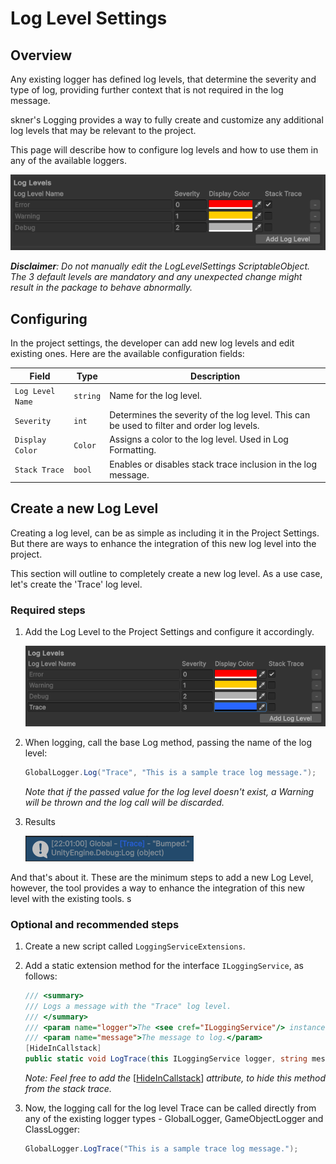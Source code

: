 # Log Level Settings

## Overview

Any existing logger has defined log levels, that determine the severity and type of log, providing further context that is not required in the log message.

skner's Logging provides a way to fully create and customize any additional log levels that may be relevant to the project.

This page will describe how to configure log levels and how to use them in any of the available loggers. 

![](../images/loglevelsettings.png)

___Disclaimer__: Do not manually edit the LogLevelSettings ScriptableObject. The 3 default levels are mandatory and any unexpected change might result in the package to behave abnormally._

## Configuring

In the project settings, the developer can add new log levels and edit existing ones. Here are the available configuration fields:

| Field                     | Type                          | Description                                            |
|---------------------------|-------------------------------|--------------------------------------------------------|
| `Log Level Name`                 | `string`                        | Name for the log level.                         |
| `Severity`                    | `int`                      | Determines the severity of the log level. This can be used to filter and order log levels.                        |
| `Display Color`                    | `Color`                      | Assigns a color to the log level. Used in Log Formatting.                        |
| `Stack Trace`                    | `bool`                      | Enables or disables stack trace inclusion in the log message.                        |

## Create a new Log Level

Creating a log level, can be as simple as including it in the Project Settings. But there are ways to enhance the integration of this new log level into the project. 

This section will outline to completely create a new log level. As a use case, let's create the 'Trace' log level. 

### Required steps

1. Add the Log Level to the Project Settings and configure it accordingly.

    ![](../images/loglevelsettings_tutorial1.png)

2. When logging, call the base Log method, passing the name of the log level:

    ```c#
    GlobalLogger.Log("Trace", "This is a sample trace log message.");
    ```

    _Note that if the passed value for the log level doesn't exist, a Warning will be thrown and the log call will be discarded._

3. Results

    ![](../images/loglevelsettings_tutorial2.png)

And that's about it. These are the minimum steps to add a new Log Level, however, the tool provides a way to enhance the integration of this new level with the existing tools. s

### Optional and recommended steps

1. Create a new script called `LoggingServiceExtensions`.

2. Add a static extension method for the interface `ILoggingService`, as follows:

    ```c#
    /// <summary>
    /// Logs a message with the "Trace" log level.
    /// </summary>
    /// <param name="logger">The <see cref="ILoggingService"/> instance used for logging.</param>
    /// <param name="message">The message to log.</param>
    [HideInCallstack]
    public static void LogTrace(this ILoggingService logger, string message) => logger.Log("Trace", message);
    ```

    _Note: Feel free to add the_ [[HideInCallstack](https://docs.unity3d.com/ScriptReference/HideInCallstackAttribute.html)] _attribute, to hide this method from the stack trace._

3. Now, the logging call for the log level Trace can be called directly from any of the existing logger types - GlobalLogger, GameObjectLogger and ClassLogger:

    ```c#
    GlobalLogger.LogTrace("This is a sample trace log message.");
    ```

